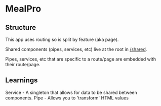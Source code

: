 # MealPro

## Structure

This app uses routing so is split by feature (aka page).

Shared components (pipes, services, etc) live at the root in [/shared](/src/app/shared/).

Pipes, services, etc that are specific to a route/page are embedded with their route/page.

## Learnings

Service - A singleton that allows for data to be shared between components.
Pipe - Allows you to 'transform' HTML values
